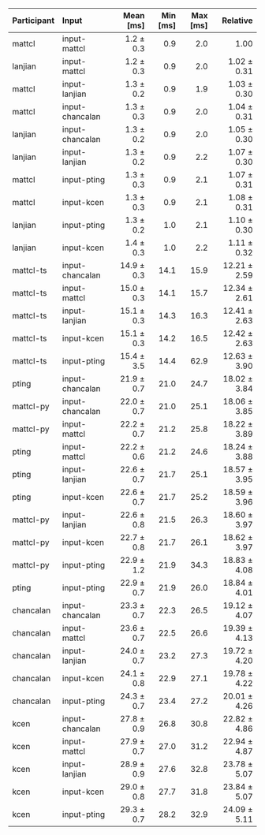 | Participant | Input | Mean [ms] | Min [ms] | Max [ms] | Relative |
|:---|:---|---:|---:|---:|---:|
| mattcl | input-mattcl | 1.2 ± 0.3 | 0.9 | 2.0 | 1.00 |
| lanjian | input-mattcl | 1.2 ± 0.3 | 0.9 | 2.0 | 1.02 ± 0.31 |
| mattcl | input-lanjian | 1.3 ± 0.2 | 0.9 | 1.9 | 1.03 ± 0.30 |
| mattcl | input-chancalan | 1.3 ± 0.3 | 0.9 | 2.0 | 1.04 ± 0.31 |
| lanjian | input-chancalan | 1.3 ± 0.2 | 0.9 | 2.0 | 1.05 ± 0.30 |
| lanjian | input-lanjian | 1.3 ± 0.2 | 0.9 | 2.2 | 1.07 ± 0.30 |
| mattcl | input-pting | 1.3 ± 0.3 | 0.9 | 2.1 | 1.07 ± 0.31 |
| mattcl | input-kcen | 1.3 ± 0.3 | 0.9 | 2.1 | 1.08 ± 0.31 |
| lanjian | input-pting | 1.3 ± 0.2 | 1.0 | 2.1 | 1.10 ± 0.30 |
| lanjian | input-kcen | 1.4 ± 0.3 | 1.0 | 2.2 | 1.11 ± 0.32 |
| mattcl-ts | input-chancalan | 14.9 ± 0.3 | 14.1 | 15.9 | 12.21 ± 2.59 |
| mattcl-ts | input-mattcl | 15.0 ± 0.3 | 14.1 | 15.7 | 12.34 ± 2.61 |
| mattcl-ts | input-lanjian | 15.1 ± 0.3 | 14.3 | 16.3 | 12.41 ± 2.63 |
| mattcl-ts | input-kcen | 15.1 ± 0.3 | 14.2 | 16.5 | 12.42 ± 2.63 |
| mattcl-ts | input-pting | 15.4 ± 3.5 | 14.4 | 62.9 | 12.63 ± 3.90 |
| pting | input-chancalan | 21.9 ± 0.7 | 21.0 | 24.7 | 18.02 ± 3.84 |
| mattcl-py | input-chancalan | 22.0 ± 0.7 | 21.0 | 25.1 | 18.06 ± 3.85 |
| mattcl-py | input-mattcl | 22.2 ± 0.7 | 21.2 | 25.8 | 18.22 ± 3.89 |
| pting | input-mattcl | 22.2 ± 0.6 | 21.2 | 24.6 | 18.24 ± 3.88 |
| pting | input-lanjian | 22.6 ± 0.7 | 21.7 | 25.1 | 18.57 ± 3.95 |
| pting | input-kcen | 22.6 ± 0.7 | 21.7 | 25.2 | 18.59 ± 3.96 |
| mattcl-py | input-lanjian | 22.6 ± 0.8 | 21.5 | 26.3 | 18.60 ± 3.97 |
| mattcl-py | input-kcen | 22.7 ± 0.8 | 21.7 | 26.1 | 18.62 ± 3.97 |
| mattcl-py | input-pting | 22.9 ± 1.2 | 21.9 | 34.3 | 18.83 ± 4.08 |
| pting | input-pting | 22.9 ± 0.7 | 21.9 | 26.0 | 18.84 ± 4.01 |
| chancalan | input-chancalan | 23.3 ± 0.7 | 22.3 | 26.5 | 19.12 ± 4.07 |
| chancalan | input-mattcl | 23.6 ± 0.7 | 22.5 | 26.6 | 19.39 ± 4.13 |
| chancalan | input-lanjian | 24.0 ± 0.7 | 23.2 | 27.3 | 19.72 ± 4.20 |
| chancalan | input-kcen | 24.1 ± 0.8 | 22.9 | 27.1 | 19.78 ± 4.22 |
| chancalan | input-pting | 24.3 ± 0.7 | 23.4 | 27.2 | 20.01 ± 4.26 |
| kcen | input-chancalan | 27.8 ± 0.9 | 26.8 | 30.8 | 22.82 ± 4.86 |
| kcen | input-mattcl | 27.9 ± 0.7 | 27.0 | 31.2 | 22.94 ± 4.87 |
| kcen | input-lanjian | 28.9 ± 0.9 | 27.6 | 32.8 | 23.78 ± 5.07 |
| kcen | input-kcen | 29.0 ± 0.8 | 27.7 | 31.8 | 23.84 ± 5.07 |
| kcen | input-pting | 29.3 ± 0.7 | 28.2 | 32.9 | 24.09 ± 5.11 |
